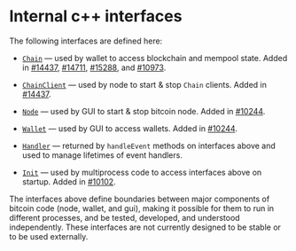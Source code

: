 # Internal c++ interfaces

The following interfaces are defined here:

* [`Chain`](chain.h) — used by wallet to access blockchain and mempool state. Added in [#14437](https://github.com/bitcoinil/bitcoinil/pull/14437), [#14711](https://github.com/bitcoinil/bitcoinil/pull/14711), [#15288](https://github.com/bitcoinil/bitcoinil/pull/15288), and [#10973](https://github.com/bitcoinil/bitcoinil/pull/10973).

* [`ChainClient`](chain.h) — used by node to start & stop `Chain` clients. Added in [#14437](https://github.com/bitcoinil/bitcoinil/pull/14437).

* [`Node`](node.h) — used by GUI to start & stop bitcoin node. Added in [#10244](https://github.com/bitcoinil/bitcoinil/pull/10244).

* [`Wallet`](wallet.h) — used by GUI to access wallets. Added in [#10244](https://github.com/bitcoinil/bitcoinil/pull/10244).

* [`Handler`](handler.h) — returned by `handleEvent` methods on interfaces above and used to manage lifetimes of event handlers.

* [`Init`](init.h) — used by multiprocess code to access interfaces above on startup. Added in [#10102](https://github.com/bitcoinil/bitcoinil/pull/10102).

The interfaces above define boundaries between major components of bitcoin code (node, wallet, and gui), making it possible for them to run in different processes, and be tested, developed, and understood independently. These interfaces are not currently designed to be stable or to be used externally.
